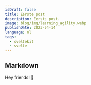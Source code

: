 ```yaml
---
isDraft: false
title: Eerste post
description: Eerste post.
image: blog/img/learning_agility.webp
publishDate: 2023-04-14
language: nl
tags:
  - sveltekit
  - svelte
---
```


## Markdown

Hey friends! 👋
